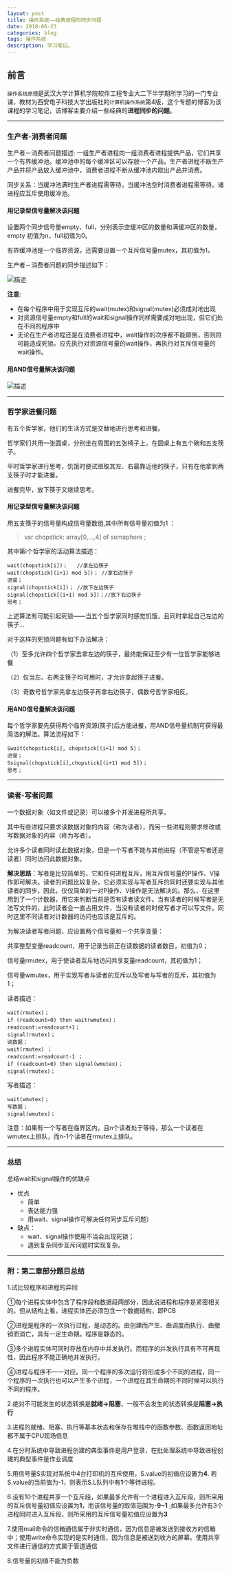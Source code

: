 ```yaml
---
layout: post
title: 操作系统——经典进程的同步问题
date: 2018-06-23
categories: blog
tags: 操作系统
description: 学习笔记。
---
```


## 前言

`操作系统原理`是武汉大学计算机学院软件工程专业大二下半学期所学习的一门专业课，教材为西安电子科技大学出版社的`计算机操作系统`第4版，这个专题的博客为该课程的学习笔记，该博客主要介绍一些经典的**进程同步的问题**。

---
### 生产者-消费者问题
生产者－消费者问题描述: 一组生产者进程向一组消费者进程提供产品，它们共享一个有界缓冲池。缓冲池中的每个缓冲区可以存放一个产品，生产者进程不断生产产品并将产品放入缓冲池中，消费者进程不断从缓冲池内取出产品并消费。

同步关系：当缓冲池满时生产者进程需等待，当缓冲池空时消费者进程需等待。诸进程应互斥使用缓冲池。

#### 用记录型信号量解决该问题
设置两个同步信号量empty、full，分别表示空缓冲区的数量和满缓冲区的数量，empty 初值为n，full初值为0。

有界缓冲池是一个临界资源，还需要设置一个互斥信号量mutex，其初值为1。

生产者－消费者问题的同步描述如下：

![描述](https://raw.githubusercontent.com/yaowenqing/blog.io/master/img/OS_7.png)

**注意**:
- 在每个程序中用于实现互斥的wait(mutex)和signal(mutex)必须成对地出现
- 对资源信号量empty和full的wait和signal操作同样需要成对地出现，但它们处在不同的程序中
- 无论在生产者进程还是在消费者进程中，wait操作的次序都不能颠倒，否则将可能造成死锁。应先执行对资源信号量的wait操作，再执行对互斥信号量的wait操作。

#### 用AND信号量解决该问题
![描述](https://raw.githubusercontent.com/yaowenqing/blog.io/master/img/OS_8.png)

---
### 哲学家进餐问题
有五个哲学家，他们的生活方式是交替地进行思考和进餐。

哲学家们共用一张圆桌，分别坐在周围的五张椅子上，在圆桌上有五个碗和五支筷子。

平时哲学家进行思考，饥饿时便试图取其左、右最靠近他的筷子，只有在他拿到两支筷子时才能进餐。

进餐完毕，放下筷子又继续思考。

#### 用记录型信号量解决该问题

用五支筷子的信号量构成信号量数组,其中所有信号量初值为1 ：
>var chopstick: array[0,…,4] of semaphore ;

其中第i个哲学家的活动算法描述：

```
wait(chopstick[i])；   //拿左边筷子
wait(chopstick[(i+1) mod 5])； //拿右边筷子
进餐；
signal(chopstick[i])； //放下左边筷子
signal(chopstick[(i+1) mod 5])；//放下右边筷子
思考；
```
上述算法有可能引起死锁——当五个哲学家同时感觉饥饿，且同时拿起自己左边的筷子…

对于这样的死锁问题有如下办法解决：

（1）至多允许四个哲学家去拿左边的筷子，最终能保证至少有一位哲学家能够进餐

（2）仅当左、右两支筷子均可用时，才允许拿起筷子进餐。

（3）奇数号哲学家先拿左边筷子再拿右边筷子，偶数号哲学家相反。

#### 用AND信号量解决该问题
每个哲学家要先获得两个临界资源(筷子)后方能进餐，用AND信号量机制可获得最简洁的解法。算法流程如下：

```
Swait(chopstick[i], chopstick[(i+1) mod 5)； 
进餐；
Ssignal(chopstick[i],chopstick[(i+1) mod 5])；
思考；
```

---
### 读者-写者问题
一个数据对象（如文件或记录）可以被多个并发进程所共享。

其中有些进程只要求读数据对象的内容（称为读者），而另一些进程则要求修改或写数据对象的内容（称为写者）。

允许多个读者同时读此数据对象，但是一个写者不能与其他进程（不管是写者还是读者）同时访问此数据对象。

**解决思路**：写者是比较简单的，它和任何进程互斥，用互斥信号量的P操作、V操作即可解决。读者的问题比较复杂，它必须实现与写者互斥的同时还要实现与其他读者的同步，因此，仅仅简单的一对P操作、V操作是无法解决的。那么，在这里用到了一个计数器，用它来判断当前是否有读者读文件。当有读者的时候写者是无法写文件的，此时读者会一直占用文件，当没有读者的时候写者才可以写文件。同时这里不同读者对计数器的访问也应该是互斥的。

为解决读者写者问题，应设置两个信号量和一个共享变量：

共享整型变量readcount，用于记录当前正在读数据的读者数目，初值为0；

信号量rmutex，用于使读者互斥地访问共享变量readcount，其初值为1；

信号量wmutex，用于实现写者与读者的互斥以及写者与写者的互斥，其初值为1；

读者描述：
```
wait(rmutex)；
if (readcount=0) then wait(wmutex)；          	    
readcount:=readcount+1；            
signal(rmutex)；
读数据；
wait(rmutex) ；
readcount:=readcount-1 ；
if (readcount=0) then signal(wmutex)；
signal(rmutex)；
```
写者描述：
```
wait(wmutex)；
写数据；
signal(wmutex)；
```
注意：如果有一个写者在临界区内，且n个读者处于等待，那么一个读者在wmutex上排队，而n-1个读者在rmutex上排队。

---
### 总结
总结wait和signal操作的优缺点
- 优点
  - 简单
  - 表达能力强
  - 用wait、signal操作可解决任何同步互斥问题）
- 缺点：
  - wait、signal操作使用不当会出现死锁；
  - 遇到复杂同步互斥问题时实现复杂。

---
### 附：第二章部分题目总结
1.试比较程序和进程的异同

①每个进程实体中包含了程序段和数据段两部分，因此说进程和程序是紧密相关的。但从结构上看，进程实体还必须包含一个数据结构，即PCB

②进程是程序的一次执行过程，是动态的。由创建而产生、由调度而执行、由撤销而消亡，具有一定生命期。程序是静态的。

③多个进程实体可同时存放在内存中并发执行。而程序的并发执行具有不可再现性，因此程序不能正确地并发执行。

④进程与程序不一一对应。同一个程序的多次运行将形成多个不同的进程，同一个程序的一次执行也可以产生多个进程，一个进程在其生命期的不同时候可以执行不同的程序。

2.绝对不可能发生的状态转换是**就绪->阻塞**，一般不会发生的状态转换是**阻塞->执行**

3.进程的就绪、阻塞、执行等基本状态和保存在堆栈中的函数参数、函数返回地址都不属于CPU现场信息

4.在分时系统中导致进程创建的典型事件是用户登录，在批处理系统中导致进程创建的典型事件是作业调度

5.用信号量S实现对系统中4台打印机的互斥使用，S.value的初值应设置为**4**. 若S.value的当前值为-1，则表示S.L队列中有**1**个等待进程。

6.设有10个进程共享一个互斥段，如果最多允许有一个进程进入互斥段，则所采用的互斥信号量初值应设置为**1**，而该信号量的取值范围为-**9~1** ;如果最多允许有3个进程同时进入互斥段，则所采用的互斥信号量初值应设置为**3**

7.使用mail命令的信箱通信属于非实时通信，因为信息是被发送到接收方的信箱中；使用write命令实现的是实时通信，因为信息是被送到收方的屏幕。使用共享文件进行通信的方式属于管道通信

8.信号量的初值不能为负数
